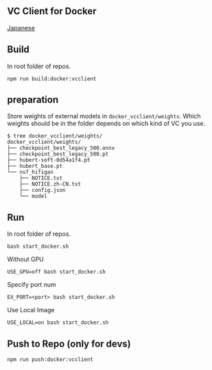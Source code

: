 ## VC Client for Docker

[Japanese](/README_ja.md)

## Build

In root folder of repos.

```
npm run build:docker:vcclient
```

## preparation

Store weights of external models in `docker_vcclient/weights`. Which weights should be in the folder depends on which kind of VC you use.

```
$ tree docker_vcclient/weights/
docker_vcclient/weights/
├── checkpoint_best_legacy_500.onnx
├── checkpoint_best_legacy_500.pt
├── hubert-soft-0d54a1f4.pt
├── hubert_base.pt
└── nsf_hifigan
    ├── NOTICE.txt
    ├── NOTICE.zh-CN.txt
    ├── config.json
    └── model
```

## Run

In root folder of repos.

```
bash start_docker.sh
```

Without GPU

```
USE_GPU=off bash start_docker.sh
```

Specify port num

```
EX_PORT=<port> bash start_docker.sh
```

Use Local Image

```
USE_LOCAL=on bash start_docker.sh
```

## Push to Repo (only for devs)

```
npm run push:docker:vcclient
```
